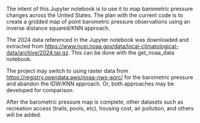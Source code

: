 The intent of this Jupyter notebook is to use it to map barometric pressure changes across the United States.  The plan with the current code is to create a gridded map of point barometric pressure observations using an inverse distance squared/KNN approach.

The 2024 data referenced in the Jupyter notebook was downloaded and extracted from https://www.ncei.noaa.gov/data/local-climatological-data/archive/2024.tar.gz.  This can be done with the get_noaa_data notebook.

The project may switch to using raster data from https://registry.opendata.aws/noaa-nws-aorc/ for the barometric pressure and abandon the IDW/KNN approach.  Or, both approaches may be developed for comparison.

After the barometric pressure map is complete, other datasets such as recreation access (trails, pools, etc), housing cost, air pollution, and others will be added.
